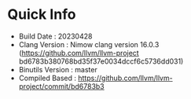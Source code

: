 # Quick Info
* Build Date : 20230428
* Clang Version : Nimow clang version 16.0.3 (https://github.com/llvm/llvm-project bd6783b380768bd35f37e0034dccf6c5736dd031)
* Binutils Version : master
* Compiled Based : https://github.com/llvm/llvm-project/commit/bd6783b3

